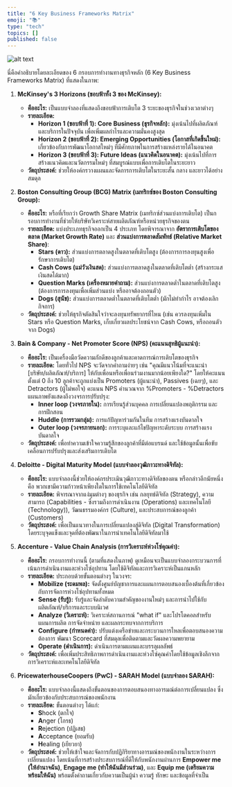 ```yaml
---
title: "6 Key Business Frameworks Matrix"
emoji: "📚"
type: "tech"
topics: []
published: false
---
```


![alt text](/images/6-key-framework.png)

นี่คือคำอธิบายโดยละเอียดของ 6 กรอบการทำงานทางธุรกิจหลัก (6 Key Business Frameworks Matrix) ที่แสดงในภาพ:

1.  **McKinsey's 3 Horizons (ขอบฟ้าทั้ง 3 ของ McKinsey):**
    *   **คืออะไร:** เป็นแบบจำลองที่แสดงถึงขอบฟ้าการเติบโต 3 ระยะของธุรกิจในช่วงเวลาต่างๆ
    *   **รายละเอียด:**
        *   **Horizon 1 (ขอบฟ้าที่ 1): Core Business (ธุรกิจหลัก):** มุ่งเน้นไปที่ผลิตภัณฑ์และบริการในปัจจุบัน เพื่อเพิ่มผลกำไรและความมั่นคงสูงสุด
        *   **Horizon 2 (ขอบฟ้าที่ 2): Emerging Opportunities (โอกาสที่เกิดขึ้นใหม่):** เกี่ยวข้องกับการพัฒนาโอกาสใหม่ๆ ที่มีศักยภาพในการสร้างแหล่งรายได้ในอนาคต
        *   **Horizon 3 (ขอบฟ้าที่ 3): Future Ideas (แนวคิดในอนาคต):** มุ่งเน้นไปที่การสร้างแนวคิดและนวัตกรรมใหม่ๆ ที่สมบูรณ์แบบเพื่อการเติบโตในระยะยาว
    *   **วัตถุประสงค์:** ช่วยให้องค์กรวางแผนและจัดการการเติบโตในระยะสั้น กลาง และยาวได้อย่างสมดุล

2.  **Boston Consulting Group (BCG) Matrix (เมทริกซ์ของ Boston Consulting Group):**
    *   **คืออะไร:** หรือที่เรียกว่า Growth Share Matrix (เมทริกซ์ส่วนแบ่งการเติบโต) เป็นกรอบการทำงานที่ช่วยให้บริษัทวิเคราะห์สายผลิตภัณฑ์หรือหน่วยธุรกิจของตน
    *   **รายละเอียด:** แบ่งประเภทธุรกิจออกเป็น 4 ประเภท โดยพิจารณาจาก **อัตราการเติบโตของตลาด (Market Growth Rate)** และ **ส่วนแบ่งการตลาดสัมพัทธ์ (Relative Market Share)**:
        *   **Stars (ดาว):** ส่วนแบ่งการตลาดสูงในตลาดที่เติบโตสูง (ต้องการการลงทุนสูงเพื่อรักษาการเติบโต)
        *   **Cash Cows (แม่วัวเงินสด):** ส่วนแบ่งการตลาดสูงในตลาดที่เติบโตต่ำ (สร้างกระแสเงินสดได้มาก)
        *   **Question Marks (เครื่องหมายคำถาม):** ส่วนแบ่งการตลาดต่ำในตลาดที่เติบโตสูง (ต้องการการลงทุนเพื่อเพิ่มส่วนแบ่ง หรืออาจต้องถอนตัว)
        *   **Dogs (สุนัข):** ส่วนแบ่งการตลาดต่ำในตลาดที่เติบโตต่ำ (มักไม่ทำกำไร อาจต้องเลิกกิจการ)
    *   **วัตถุประสงค์:** ช่วยให้ธุรกิจตัดสินใจว่าจะลงทุนทรัพยากรที่ไหน (เช่น ควรลงทุนเพิ่มใน Stars หรือ Question Marks, เก็บเกี่ยวผลประโยชน์จาก Cash Cows, หรือถอนตัวจาก Dogs)

3.  **Bain & Company - Net Promoter Score (NPS) (คะแนนสุทธิผู้แนะนำ):**
    *   **คืออะไร:** เป็นเครื่องมือวัดความภักดีของลูกค้าและคาดการณ์การเติบโตของธุรกิจ
    *   **รายละเอียด:** โดยทั่วไป NPS จะวัดจากคำถามง่ายๆ เช่น "คุณมีแนวโน้มที่จะแนะนำ [บริษัท/ผลิตภัณฑ์/บริการ] ให้กับเพื่อนหรือเพื่อนร่วมงานมากน้อยเพียงใด?" โดยให้คะแนนตั้งแต่ 0 ถึง 10 ลูกค้าจะถูกแบ่งเป็น Promoters (ผู้แนะนำ), Passives (เฉยๆ), และ Detractors (ผู้ไม่พอใจ) คะแนน NPS คำนวณจาก %Promoters - %Detractors แผนภาพยังแสดงถึงวงจรการปรับปรุง:
        *   **Inner loop (วงจรภายใน):** การเรียนรู้ส่วนบุคคล การเปลี่ยนแปลงพฤติกรรม และการฝึกสอน
        *   **Huddle (การรวมกลุ่ม):** การแก้ปัญหาร่วมกันในทีม การสร้างแรงบันดาลใจ
        *   **Outer loop (วงจรภายนอก):** การระบุและแก้ไขปัญหาระดับระบบ การสร้างแรงบันดาลใจ
    *   **วัตถุประสงค์:** เพื่อทำความเข้าใจความรู้สึกของลูกค้าที่มีต่อแบรนด์ และใช้ข้อมูลนั้นเพื่อขับเคลื่อนการปรับปรุงและส่งเสริมการเติบโต

4.  **Deloitte - Digital Maturity Model (แบบจำลองวุฒิภาวะทางดิจิทัล):**
    *   **คืออะไร:** แบบจำลองนี้ช่วยให้องค์กรประเมินวุฒิภาวะทางดิจิทัลของตน หรือกล่าวอีกนัยหนึ่งคือ พวกเขามีความก้าวหน้าเพียงใดในการใช้เทคโนโลยีดิจิทัล
    *   **รายละเอียด:** พิจารณาจากแง่มุมต่างๆ ของธุรกิจ เช่น กลยุทธ์ดิจิทัล (Strategy), ความสามารถ (Capabilities - ซึ่งรวมถึงการดำเนินงาน (Operations) และเทคโนโลยี (Technology)), วัฒนธรรมองค์กร (Culture), และประสบการณ์ของลูกค้า (Customers)
    *   **วัตถุประสงค์:** เพื่อเป็นแนวทางในการเปลี่ยนแปลงสู่ดิจิทัล (Digital Transformation) โดยระบุจุดแข็งและจุดที่ต้องพัฒนาในการนำเทคโนโลยีดิจิทัลมาใช้

5.  **Accenture - Value Chain Analysis (การวิเคราะห์ห่วงโซ่คุณค่า):**
    *   **คืออะไร:** กรอบการทำงานนี้ (ตามที่แสดงในภาพ) ดูเหมือนจะเป็นแบบจำลองกระบวนการที่เน้นการดำเนินงานและห่วงโซ่อุปทาน โดยใช้ดิจิทัลและการวิเคราะห์เป็นแกนหลัก
    *   **รายละเอียด:** ประกอบด้วยขั้นตอนต่างๆ ในวงจร:
        *   **Mobilize (ระดมพล):** จัดตั้งศูนย์บัญชาการและแผนการตอบสนองเบื้องต้นที่เกี่ยวข้องกับการจัดการห่วงโซ่อุปทานทั้งหมด
        *   **Sense (รับรู้):** รับรู้และจัดลำดับความสำคัญของงานใหม่ๆ และการนำไปใช้กับผลิตภัณฑ์/บริการและระบบนิเวศ
        *   **Analyze (วิเคราะห์):** วิเคราะห์สถานการณ์ "what if" และโปรโตคอลสำหรับแผนการผลิต การจัดจำหน่าย และผลกระทบจากการบริการ
        *   **Configure (กำหนดค่า):** ปรับแต่งเครือข่ายและกระบวนการไหลเพื่อตอบสนองความต้องการ พัฒนา Scorecard ที่สมดุลเพื่อติดตามและวัดผลความพยายาม
        *   **Operate (ดำเนินการ):** ดำเนินการตามแผนและบรรลุผลลัพธ์
    *   **วัตถุประสงค์:** เพื่อเพิ่มประสิทธิภาพการดำเนินงานและห่วงโซ่คุณค่าโดยใช้ข้อมูลเชิงลึกจากการวิเคราะห์และเทคโนโลยีดิจิทัล

6.  **PricewaterhouseCoopers (PwC) - SARAH Model (แบบจำลอง SARAH):**
    *   **คืออะไร:** แบบจำลองนี้แสดงถึงขั้นตอนของการตอบสนองทางอารมณ์ต่อการเปลี่ยนแปลง ซึ่งมักเกี่ยวข้องกับประสบการณ์ของพนักงาน
    *   **รายละเอียด:** ขั้นตอนต่างๆ ได้แก่:
        *   **S**hock (ตกใจ)
        *   **A**nger (โกรธ)
        *   **R**ejection (ปฏิเสธ)
        *   **A**cceptance (ยอมรับ)
        *   **H**ealing (เยียวยา)
    *   **วัตถุประสงค์:** ช่วยให้เข้าใจและจัดการกับปฏิกิริยาทางอารมณ์ของพนักงานในระหว่างการเปลี่ยนแปลง โดยเน้นที่การสร้างประสบการณ์ที่ดีให้กับพนักงานผ่านการ **Empower me (ให้อำนาจฉัน)**, **Engage me (ทำให้ฉันมีส่วนร่วม)**, และ **Equip me (เตรียมความพร้อมให้ฉัน)** พร้อมตั้งคำถามเกี่ยวกับความเป็นผู้นำ ความรู้ ทักษะ และข้อมูลที่จำเป็น